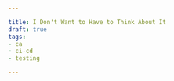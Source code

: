 ```yaml
---

title: I Don't Want to Have to Think About It
draft: true
tags:
- ca 
- ci-cd
- testing

---
```

<!--stackedit_data:
eyJoaXN0b3J5IjpbLTIzMzUwMTYwNl19
-->